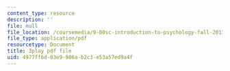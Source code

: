 ```yaml
---
content_type: resource
description: ''
file: null
file_location: /coursemedia/9-00sc-introduction-to-psychology-fall-2011/4977ff6d03e9986ab2c3e53a57ed9a4f_2fbrl6WoIyo.pdf
file_type: application/pdf
resourcetype: Document
title: 3play pdf file
uid: 4977ff6d-03e9-986a-b2c3-e53a57ed9a4f
---
```

